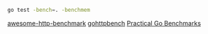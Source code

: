 ```bash
go test -bench=. -benchmem
```

[awesome-http-benchmark](https://github.com/denji/awesome-http-benchmark)
[gohttpbench](https://github.com/parkghost/gohttpbench)
[Practical Go Benchmarks](https://stackimpact.com/blog/practical-golang-benchmarks)
